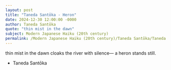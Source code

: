 ```yaml
---
layout: post
title: "Taneda Santōka - Heron"
date: 2024-12-30 12:00:00 -0000
author: Taneda Santōka
quote: "thin mist in the dawn"
subject: Modern Japanese Haiku (20th century)
permalink: /Modern Japanese Haiku (20th century)/Taneda Santōka/Taneda Santōka - Heron
---
```


thin mist in the dawn
cloaks the river with silence—
a heron stands still.

- Taneda Santōka
